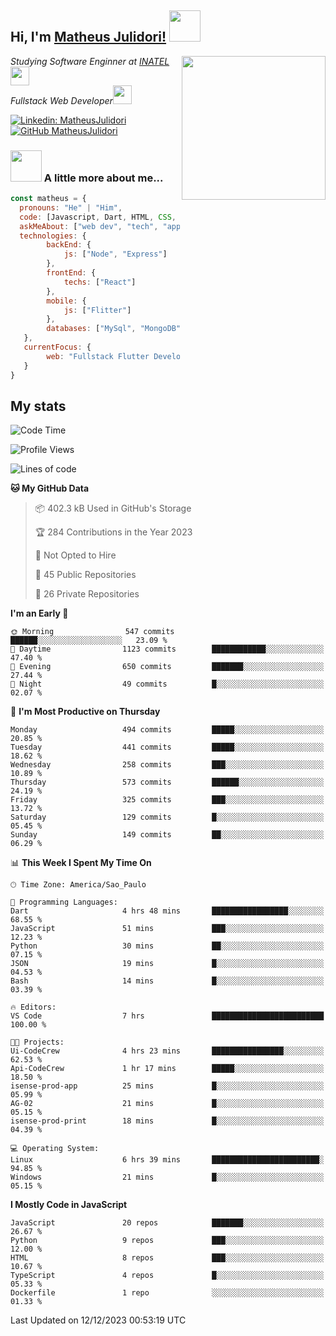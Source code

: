 <h2> Hi, I'm <a href="https://matheusjulidori.github.io" target="_blank">Matheus Julidori!</a> <img src="https://media.giphy.com/media/12oufCB0MyZ1Go/giphy.gif" width="50"></h2>
<img align='right' src="https://media.giphy.com/media/3oKIPnAiaMCws8nOsE/giphy.gif" width="230" height="auto">
<p><em>Studying Software Enginner at <a href="http://www.inatel.br" target="_blank">INATEL</a><img src="https://media.giphy.com/media/fYSnHlufseco8Fh93Z/giphy.gif" width="30"></br>
  Fullstack Web Developer<img src="https://media.giphy.com/media/WUlplcMpOCEmTGBtBW/giphy.gif" width="30">
</em></p>

[![Linkedin: MatheusJulidori](https://img.shields.io/badge/-MatheusJulidori-blue?style=flat-square&logo=Linkedin&logoColor=white&link=https://www.linkedin.com/in/MatheusJulidori/)](https://www.linkedin.com/in/MatheusJulidori/)
[![GitHub MatheusJulidori](https://img.shields.io/github/followers/matheusjulidori?label=follow&style=social)](https://github.com/MatheusJulidori)


### <img src="https://media.giphy.com/media/VgCDAzcKvsR6OM0uWg/giphy.gif" width="50"> A little more about me...  

```javascript
const matheus = {
  pronouns: "He" | "Him",
  code: [Javascript, Dart, HTML, CSS, Python, Java, C++],
  askMeAbout: ["web dev", "tech", "app dev", "games"],
  technologies: {
        backEnd: {
            js: ["Node", "Express"]
        },
        frontEnd: {
            techs: ["React"]
        },
        mobile: {
            js: ["Flitter"]
        },
        databases: ["MySql", "MongoDB","PostgreSQL","MariaDB"],
   },
   currentFocus: {
        web: "Fullstack Flutter Development"
   }
}
```
<h2>My stats</h2>

<!--START_SECTION:waka-->
![Code Time](http://img.shields.io/badge/Code%20Time-414%20hrs%2053%20mins-blue)

![Profile Views](http://img.shields.io/badge/Profile%20Views-0-blue)

![Lines of code](https://img.shields.io/badge/From%20Hello%20World%20I%27ve%20Written-7.1%20million%20lines%20of%20code-blue)

**🐱 My GitHub Data** 

> 📦 402.3 kB Used in GitHub's Storage 
 > 
> 🏆 284 Contributions in the Year 2023
 > 
> 🚫 Not Opted to Hire
 > 
> 📜 45 Public Repositories 
 > 
> 🔑 26 Private Repositories 
 > 
**I'm an Early 🐤** 

```text
🌞 Morning                547 commits         ██████░░░░░░░░░░░░░░░░░░░   23.09 % 
🌆 Daytime                1123 commits        ████████████░░░░░░░░░░░░░   47.40 % 
🌃 Evening                650 commits         ███████░░░░░░░░░░░░░░░░░░   27.44 % 
🌙 Night                  49 commits          █░░░░░░░░░░░░░░░░░░░░░░░░   02.07 % 
```
📅 **I'm Most Productive on Thursday** 

```text
Monday                   494 commits         █████░░░░░░░░░░░░░░░░░░░░   20.85 % 
Tuesday                  441 commits         █████░░░░░░░░░░░░░░░░░░░░   18.62 % 
Wednesday                258 commits         ███░░░░░░░░░░░░░░░░░░░░░░   10.89 % 
Thursday                 573 commits         ██████░░░░░░░░░░░░░░░░░░░   24.19 % 
Friday                   325 commits         ███░░░░░░░░░░░░░░░░░░░░░░   13.72 % 
Saturday                 129 commits         █░░░░░░░░░░░░░░░░░░░░░░░░   05.45 % 
Sunday                   149 commits         ██░░░░░░░░░░░░░░░░░░░░░░░   06.29 % 
```


📊 **This Week I Spent My Time On** 

```text
🕑︎ Time Zone: America/Sao_Paulo

💬 Programming Languages: 
Dart                     4 hrs 48 mins       █████████████████░░░░░░░░   68.55 % 
JavaScript               51 mins             ███░░░░░░░░░░░░░░░░░░░░░░   12.23 % 
Python                   30 mins             ██░░░░░░░░░░░░░░░░░░░░░░░   07.15 % 
JSON                     19 mins             █░░░░░░░░░░░░░░░░░░░░░░░░   04.53 % 
Bash                     14 mins             █░░░░░░░░░░░░░░░░░░░░░░░░   03.39 % 

🔥 Editors: 
VS Code                  7 hrs               █████████████████████████   100.00 % 

🐱‍💻 Projects: 
Ui-CodeCrew              4 hrs 23 mins       ████████████████░░░░░░░░░   62.53 % 
Api-CodeCrew             1 hr 17 mins        █████░░░░░░░░░░░░░░░░░░░░   18.50 % 
isense-prod-app          25 mins             █░░░░░░░░░░░░░░░░░░░░░░░░   05.99 % 
AG-02                    21 mins             █░░░░░░░░░░░░░░░░░░░░░░░░   05.15 % 
isense-prod-print        18 mins             █░░░░░░░░░░░░░░░░░░░░░░░░   04.39 % 

💻 Operating System: 
Linux                    6 hrs 39 mins       ████████████████████████░   94.85 % 
Windows                  21 mins             █░░░░░░░░░░░░░░░░░░░░░░░░   05.15 % 
```

**I Mostly Code in JavaScript** 

```text
JavaScript               20 repos            ███████░░░░░░░░░░░░░░░░░░   26.67 % 
Python                   9 repos             ███░░░░░░░░░░░░░░░░░░░░░░   12.00 % 
HTML                     8 repos             ███░░░░░░░░░░░░░░░░░░░░░░   10.67 % 
TypeScript               4 repos             █░░░░░░░░░░░░░░░░░░░░░░░░   05.33 % 
Dockerfile               1 repo              ░░░░░░░░░░░░░░░░░░░░░░░░░   01.33 % 
```




 Last Updated on 12/12/2023 00:53:19 UTC
<!--END_SECTION:waka-->
